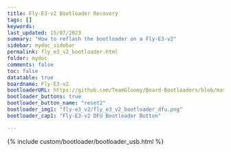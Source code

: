 ```yaml
---
title: Fly-E3-v2 Bootloader Recovery
tags: []
keywords: 
last_updated: 15/07/2023
summary: "How to reflash the bootloader on a Fly-E3-v2"
sidebar: mydoc_sidebar
permalink: fly_e3_v2_bootloader.html
folder: mydoc
comments: false
toc: false
datatable: true
boardname: Fly-E3-v2
bootloaderURL: https://github.com/TeamGloomy/Board-Bootloaders/blob/master/STM32F4/Fly-E3-V2-Bootloader.bin
bootloader_buttons: true
bootloader_button_name: "reset2"
bootloader_img1: "fly-e3_v2/fly_e3_v2_bootloader_dfu.png"
bootloader_cap1: "Fly-E3-v2 DFU Bootloader Button"

---
```


{% include custom/bootloader/bootloader_usb.html %}
